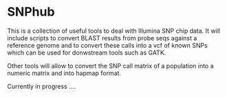 # SNPhub
This is a collection of useful tools to deal with Illumina SNP chip data. It will include scripts to convert BLAST results from probe seqs against a reference genome and to convert these calls into a vcf
of known SNPs which can be used for donwstream tools such as GATK.

Other tools will allow to convert the SNP call matrix of a population into a numeric matrix and into hapmap format.

Currently in progress ....
